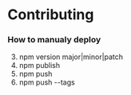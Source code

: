 # Contributing


### How to manualy deploy
3. npm version major|minor|patch
4. npm publish
5. npm push 
6. npm push --tags
